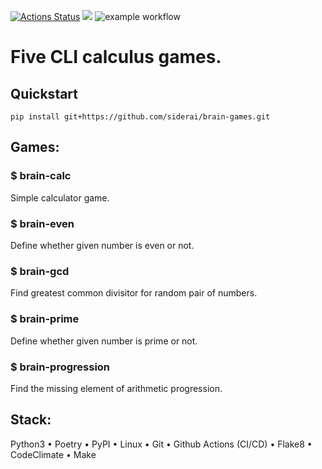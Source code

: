 [![Actions Status](https://github.com/siderai/python-project-lvl1/workflows/hexlet-check/badge.svg)](https://github.com/siderai/python-project-lvl1/actions) <a href="https://codeclimate.com/github/siderai/python-project-lvl1/maintainability"><img src="https://api.codeclimate.com/v1/badges/c8574923098dd1fdd82b/maintainability" /></a> ![example workflow](https://github.com/siderai/python-project-lvl1/actions/workflows/brain-games.yml/badge.svg)
# Five CLI calculus games.
## Quickstart

``` 
pip install git+https://github.com/siderai/brain-games.git 
```
## Games:
### $ brain-calc

Simple calculator game.

### $ brain-even

Define whether given number is even or not.

### $ brain-gcd

Find greatest common divisitor for random pair of numbers.

### $ brain-prime

Define whether given number is prime or not.
 
### $ brain-progression

Find the missing element of arithmetic progression.

## Stack:

Python3
• Poetry
• PyPI
• Linux
• Git
• Github Actions (CI/CD)
• Flake8
• CodeClimate
• Make
